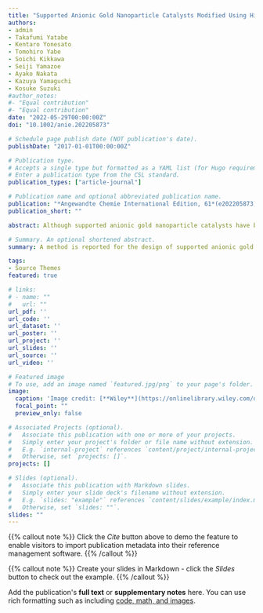 ```yaml
---
title: "Supported Anionic Gold Nanoparticle Catalysts Modified Using Highly Negatively Charged Multivacant Polyoxometalates"
authors:
- admin
- Takafumi Yatabe
- Kentaro Yonesato
- Tomohiro Yabe
- Soichi Kikkawa
- Seiji Yamazoe
- Ayako Nakata
- Kazuya Yamaguchi
- Kosuke Suzuki
#author_notes:
#- "Equal contribution"
#- "Equal contribution"
date: "2022-05-29T00:00:00Z"
doi: "10.1002/anie.202205873"

# Schedule page publish date (NOT publication's date).
publishDate: "2017-01-01T00:00:00Z"

# Publication type.
# Accepts a single type but formatted as a YAML list (for Hugo requirements).
# Enter a publication type from the CSL standard.
publication_types: ["article-journal"]

# Publication name and optional abbreviated publication name.
publication: "*Angewandte Chemie International Edition, 61*(e202205873)"
publication_short: ""

abstract: Although supported anionic gold nanoparticle catalysts have been theoretically investigated for their efficacy in activating O2 in aerobic oxidation reactions, limited studies have been reported due to the difficulty of designing these catalysts. Herein, we developed a feasible method for preparing supported anionic gold nanoparticle catalysts using multivacant lacunary polyoxometalates with high negative charges. We confirmed the strong and robust electronic interaction between gold nanoparticles and multivacant lacunary polyoxometalates, and the electronic states of the supported gold nanoparticle catalysts can be sequentially modulated. Particularly, the catalyst prepared using [SiW9O34]10− acted as an efficient reusable heterogeneous catalyst, showing superior catalytic performance for the oxidative dehydrogenation of piperidone derivatives to the corresponding enaminones and remarkably higher stability than supported gold nanoparticle catalysts without this modification.

# Summary. An optional shortened abstract.
summary: A method is reported for the design of supported anionic gold nanoparticle catalysts modified using highly negatively charged multivacant lacunary polyoxometalates. Enhanced catalytic activity and stability of supported anionic gold nanoparticle catalysts was accessed in the aerobic oxidative dehydrogenation of piperidone derivatives to the corresponding enaminones.

tags:
- Source Themes
featured: true

# links:
# - name: ""
#   url: ""
url_pdf: ''
url_code: ''
url_dataset: ''
url_poster: ''
url_project: ''
url_slides: ''
url_source: ''
url_video: ''

# Featured image
# To use, add an image named `featured.jpg/png` to your page's folder. 
image:
  caption: 'Image credit: [**Wiley**](https://onlinelibrary.wiley.com/doi/full/10.1002/anie.202208979)'
  focal_point: ""
  preview_only: false

# Associated Projects (optional).
#   Associate this publication with one or more of your projects.
#   Simply enter your project's folder or file name without extension.
#   E.g. `internal-project` references `content/project/internal-project/index.md`.
#   Otherwise, set `projects: []`.
projects: []

# Slides (optional).
#   Associate this publication with Markdown slides.
#   Simply enter your slide deck's filename without extension.
#   E.g. `slides: "example"` references `content/slides/example/index.md`.
#   Otherwise, set `slides: ""`.
slides: ""
---
```


{{% callout note %}}
Click the *Cite* button above to demo the feature to enable visitors to import publication metadata into their reference management software.
{{% /callout %}}

{{% callout note %}}
Create your slides in Markdown - click the *Slides* button to check out the example.
{{% /callout %}}

Add the publication's **full text** or **supplementary notes** here. You can use rich formatting such as including [code, math, and images](https://docs.hugoblox.com/content/writing-markdown-latex/).

